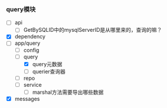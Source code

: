 ### query模块
* [ ] api
  * [ ] GetBySQLID中的mysqlServerID是从哪里来的，查询的嘛？
* [x] dependency
* [ ] app/query
  * [ ] config
  * [ ] query
    * [x] query元数据
    * [ ] querier查询器
  * [ ] repo
  * [ ] service
    * [ ] marshal方法需要导出哪些数据
* [x] messages